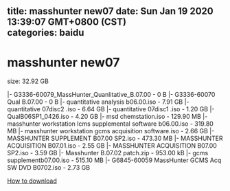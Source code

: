 
title: masshunter new07
date: Sun Jan 19 2020 13:39:07 GMT+0800 (CST)    
categories: baidu
---

# masshunter new07
size: 32.92 GB
 
 
|- G3336-60079_MassHunter_Quanlitative_B.07.00 - 0 B
|- G3336-60070 Qual B.07.00 - 0 B
|- quantitative analysis b06.00.iso - 7.91 GB
|- quantitative 07disc2 .iso - 6.64 GB
|- quantitative 07disc1 .iso - 1.20 GB
|- QualB06SP1_0426.iso - 4.20 GB
|- msd chemstation.iso - 129.90 MB
|- masshunter workstation lcms supplemental software b06.00.iso - 319.80 MB
|- masshunter workstation gcms acquisition software.iso - 2.66 GB
|- MASSHUNTER SUPPLEMENT B07.00 SP2.iso - 473.30 MB
|- MASSHUNTER ACQUISITION B07.01.iso - 2.55 GB
|- MASSHUNTER ACQUISITION B07.00 SP2.iso - 3.59 GB
|- Masshunter  B.07.02 patch.zip - 953.00 kB
|- gcms supplementb07.00.iso - 515.10 MB
|- G6845-60059 MassHunter GCMS Acq SW DVD B0702.iso - 2.73 GB

[How to download](https://bpcam.bemobtrk.com/go/2ceec3aa-1ca2-46d6-b9ff-aaa5c184517c?jno=1245)